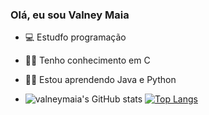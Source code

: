 ### Olá, eu sou Valney Maia

- 💻 Estudfo programação
- 👨‍💻 Tenho conhecimento em C
- 👨‍💻 Estou aprendendo Java e Python

-  ![valneymaia's GitHub stats](https://github-readme-stats.vercel.app/api?username=valneymaia&show_icons=true&theme=github_dark&border_radius=15)
  [![Top Langs](https://github-readme-stats.vercel.app/api/top-langs/?username=valneymaia&theme=github_dark)](https://github.com/valneymaia/github-readme-stats)
</div>
